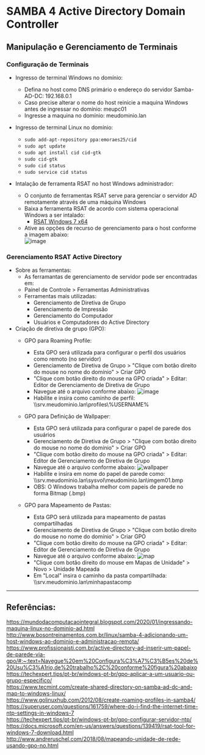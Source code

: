 # SAMBA 4 Active Directory Domain Controller  
## Manipulação e Gerenciamento de Terminais

### Configuração de Terminais
* Ingresso de terminal Windows no domínio:
  * Defina no host como DNS primário o endereço do servidor Samba-AD-DC: 192.168.0.1
  * Caso precise alterar o nome do host reinicie a maquina Windows antes de ingressar no domínio: meupc01
  * Ingresse a maquina no domínio: meudominio.lan

* Ingresso de terminal Linux no domínio:
  * `sudo add-apt-repository ppa:emoraes25/cid`
  * `sudo apt update`
  * `sudo apt install cid cid-gtk`
  * `sudo cid-gtk`
  * `sudo cid status`
  * `sudo service cid status`

* Intalação de ferramenta RSAT no host Windows administrador:
  * O conjunto de ferramentas RSAT serve para gerenciar o servidor AD remotamente através de uma máquina Windows 
  * Baixa a ferramenta RSAT de acordo com sistema operacional Windows a ser intalado:
    * [RSAT Windows 7 x64](https://thesystemcenterblog.files.wordpress.com/2021/02/9ec67-rsat-tools-for-windows-7-64-bit.zip)
  * Ative as opções de recurso de gerenciamento para o host conforme a imagem abaixo:    
  ![image](https://user-images.githubusercontent.com/38730743/137502630-cf2cb84a-7bba-4d04-aeb9-da579f1605de.png)

### Gerenciamento RSAT Active Directory 
* Sobre as ferramentas: 
    * As ferramantas de gerenciamento de servidor pode ser encontradas em:
    * Painel de Controle > Ferramentas Administrativas
  * Ferramentas mais utilizadas:
    * Gerenciamento de Diretiva de Grupo
    * Gerenciamento de Impressão
    * Gerenciamento do Computador
    * Usuários e Computadores do Active Directory
* Criação de diretiva de grupo (GPO):
  * GPO para Roaming Profile:
    * Esta GPO será utilizada para configurar o perfil dos usuários como remoto (no servidor)
    * Gerenciamento de Diretiva de Grupo > "Clique com botão direito do mouse no nome do domínio" > Criar GPO
    *  "Clique com botão direito do mouse na GPO criada" > Editar: Editor de Gerenciamento de Diretiva de Grupo
    *  Navegue até o arquivo conforme abaixo: 
    ![image](https://user-images.githubusercontent.com/38730743/137502541-ed5af11d-3d33-4b61-a45f-edc888b7d67a.png)
    * Habilite e insira como caminho de perfil: \\\srv.meudominio.lan\profiles\\%USERNAME%  
   
  * GPO para Definição de Wallpaper:
    * Esta GPO será utilizada para configurar o papel de parede dos usuários
    * Gerenciamento de Diretiva de Grupo > "Clique com botão direito do mouse no nome do domínio" > Criar GPO
    *  "Clique com botão direito do mouse na GPO criada" > Editar: Editor de Gerenciamento de Diretiva de Grupo
    *  Navegue até o arquivo conforme abaixo: 
    ![wallpaper](https://user-images.githubusercontent.com/38730743/137504908-a06d1fcd-27d8-41b7-a894-e18eb8b0cb7a.png)
    * Habilite e insira em nome do papel de parede como: \\\srv.meudominio.lan\sysvol\\meudominio.lan\imgem01.bmp
    * OBS: O Windows trabalha melhor com papeis de parede no forma Bitmap (.bmp)

  * GPO para Mapeamento de Pastas:
    * Esta GPO será utilizada para mapeamento de pastas compartilhadas
    * Gerenciamento de Diretiva de Grupo > "Clique com botão direito do mouse no nome do domínio" > Criar GPO
    *  "Clique com botão direito do mouse na GPO criada" > Editar: Editor de Gerenciamento de Diretiva de Grupo
    *  Navegue até o arquivo conforme abaixo: 
    ![map](https://user-images.githubusercontent.com/38730743/137506498-e93451dc-daed-49a5-b8c6-425eb620e2a4.png)
    *  "Clique com botão direito do mouse em Mapas de Unidade" > Novo > Unidade Mapeada
    *  Em "Local" insira o caminho da pasta compartilhada: \\\srv.meudominio.lan\minhapastacomp 
-----
## Referências:
https://mundodacomputacaointegral.blogspot.com/2020/01/ingressando-maquina-linux-no-dominio-ad.html   
http://www.bosontreinamentos.com.br/linux/samba-4-adicionando-um-host-windows-ao-dominio-e-administracao-remota/   
https://www.profissionaisti.com.br/active-directory-ad-inserir-um-papel-de-parede-via-gpo/#:~:text=Navegue%20em%20Configura%C3%A7%C3%B5es%20de%20Usu%C3%A1rio,de%20trabalho%2C%20conforme%20figura%20abaixo  
https://techexpert.tips/pt-br/windows-pt-br/gpo-aplicar-a-um-usuario-ou-grupo-especifico/  
https://www.tecmint.com/create-shared-directory-on-samba-ad-dc-and-map-to-windows-linux/  
https://www.golinuxhub.com/2012/08/create-roaming-profiles-in-samba4/  
https://superuser.com/questions/161759/where-do-i-find-the-internet-time-ntp-settings-in-windows-7  
https://techexpert.tips/pt-br/windows-pt-br/gpo-configurar-servidor-ntp/   
https://docs.microsoft.com/en-us/answers/questions/139419/rsat-tool-for-windows-7-download.html  
http://www.andreruschel.com/2018/08/mapeando-unidade-de-rede-usando-gpo-no.html  
